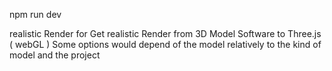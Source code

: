 npm run dev

realistic Render
for Get realistic Render from 3D Model Software to Three.js ( webGL )
Some options would depend of the model relatively to the kind of model and the project